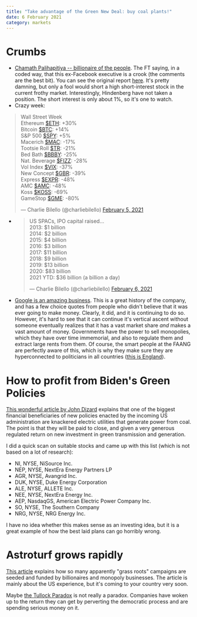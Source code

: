 ```yaml
---
title: "Take advantage of the Green New Deal: buy coal plants!"
date: 6 February 2021
category: markets
---
```


# Crumbs

- [Chamath Palihapitiya -- billionaire of the people](https://www.ft.com/content/ab96cae4-1bbc-4b66-a100-be6c07ea3f2b). The FT saying, in a coded way, that this ex-Facebook executive is a crook (the comments are the best bit). You can see the original report [here](https://hindenburgresearch.com/clover/). It's pretty damning, but only a fool would short a high short-interest stock in the current frothy market. Interestingly, Hindenberg have not taken a position. The short interest is only about 1%, so it's one to watch.
- Crazy week:
<blockquote class="twitter-tweet"><p lang="en" dir="ltr">Wall Street Week<br>Ethereum <a href="https://twitter.com/search?q=%24ETH&amp;src=ctag&amp;ref_src=twsrc%5Etfw">$ETH</a>: +30%<br>Bitcoin <a href="https://twitter.com/search?q=%24BTC&amp;src=ctag&amp;ref_src=twsrc%5Etfw">$BTC</a>: +14%<br>S&amp;P 500 <a href="https://twitter.com/search?q=%24SPY&amp;src=ctag&amp;ref_src=twsrc%5Etfw">$SPY</a>: +5%<br>Macerich <a href="https://twitter.com/search?q=%24MAC&amp;src=ctag&amp;ref_src=twsrc%5Etfw">$MAC</a>: -17%<br>Tootsie Roll <a href="https://twitter.com/search?q=%24TR&amp;src=ctag&amp;ref_src=twsrc%5Etfw">$TR</a>: -21%<br>Bed Bath <a href="https://twitter.com/search?q=%24BBBY&amp;src=ctag&amp;ref_src=twsrc%5Etfw">$BBBY</a>: -25%<br>Nat. Beverage <a href="https://twitter.com/search?q=%24FIZZ&amp;src=ctag&amp;ref_src=twsrc%5Etfw">$FIZZ</a>: -28%<br>Vol Index <a href="https://twitter.com/search?q=%24VIX&amp;src=ctag&amp;ref_src=twsrc%5Etfw">$VIX</a>: -37%<br>New Concept <a href="https://twitter.com/search?q=%24GBR&amp;src=ctag&amp;ref_src=twsrc%5Etfw">$GBR</a>: -39%<br>Express <a href="https://twitter.com/search?q=%24EXPR&amp;src=ctag&amp;ref_src=twsrc%5Etfw">$EXPR</a>: -48%<br>AMC <a href="https://twitter.com/search?q=%24AMC&amp;src=ctag&amp;ref_src=twsrc%5Etfw">$AMC</a>: -48%<br>Koss <a href="https://twitter.com/search?q=%24KOSS&amp;src=ctag&amp;ref_src=twsrc%5Etfw">$KOSS</a>: -69%<br>GameStop <a href="https://twitter.com/search?q=%24GME&amp;src=ctag&amp;ref_src=twsrc%5Etfw">$GME</a>: -80%</p>&mdash; Charlie Bilello (@charliebilello) <a href="https://twitter.com/charliebilello/status/1357823507036598277?ref_src=twsrc%5Etfw">February 5, 2021</a></blockquote> <script async src="https://platform.twitter.com/widgets.js" charset="utf-8"></script> 

- <blockquote class="twitter-tweet"><p lang="en" dir="ltr">US SPACs, IPO capital raised...<br>2013: $1 billion<br>2014: $2 billion<br>2015: $4 billion<br>2016: $3 billion<br>2017: $11 billion<br>2018: $9 billion<br>2019: $13 billion<br>2020: $83 billion<br>2021 YTD: $36 billion (a billion a day)</p>&mdash; Charlie Bilello (@charliebilello) <a href="https://twitter.com/charliebilello/status/1358032934490542081?ref_src=twsrc%5Etfw">February 6, 2021</a></blockquote> <script async src="https://platform.twitter.com/widgets.js" charset="utf-8"></script> 
- [Google is an amazing business](https://compoundadvisors.com/2021/8-to-80-spotlight-google-2-4-21). This is a great history of the company, and has a few choice quotes from people who didn't believe that it was ever going to make money. Clearly, it did, and it is continuing to do so. However, it's hard to see that it can continue it's vertical ascent without someone eventually realizes that it has a vast market share _and_ makes a vast amount of money. Governments have the power to sell monopolies, which they have over time immemorial, and also to regulate them and extract large rents from them. Of course, the smart people at the FAANG are perfectly aware of this, which is why they make sure they are hyperconnected to politicians in all countries ([this is England](https://www.dailymail.co.uk/news/article-3418036/The-incredibly-close-links-Google-Downing-Street-decades.html)). 

# How to profit from Biden's Green Policies

[This wonderful article by John Dizard](https://www.ft.com/content/04b9376c-6f7d-49b3-9d36-94302e9e4fcc) explains that one of the biggest financial beneficiaries of new policies enacted by the incoming US administration are knackered electric utilities that generate power from coal. 
The point is that they will be paid to close, and given a very generous regulated return on new investment in green transmission and generation.

I did a quick scan on suitable stocks and came up with this list (which is not based on a lot of research):

- NI, NYSE, NiSource Inc.
- NEP, NYSE, NextEra Energy Partners LP
- AGR, NYSE, Avangrid Inc.
- DUK, NYSE, Duke Energy Corporation
- ALE, NYSE, ALLETE Inc.
- NEE, NYSE, NextEra Energy Inc.
- AEP, NasdaqGS, American Electric Power Company Inc.
- SO, NYSE, The Southern Company
- NRG, NYSE, NRG Energy Inc.

I have no idea whether this makes sense as an investing idea, but it is a great example of how the best laid plans can go horribly wrong.

# Astroturf grows rapidly

[This article](https://www.spiked-online.com/2021/01/29/the-billionaire-takeover-of-civil-society/) explains how so many apparently "grass roots" campaigns are seeded and funded by billionaires and monopoly businesses. The article is mainly about the US experience, but it's coming to your country very soon.

Maybe [the Tullock Paradox](https://en.wikipedia.org/wiki/Rent-seeking) is not really a paradox. Companies have woken up to the return they can get by perverting the democratic process and are spending serious money on it.

